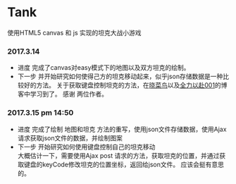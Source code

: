 # Tank
使用HTML5 canvas 和 js 实现的坦克大战小游戏
### 2017.3.14 
- 进度 
    完成了canvas对easy模式下的地图以及双方坦克的绘制。
- 下一步
    并开始研究如何使得己方的坦克移动起来，似乎json存储数据是一种比较好的方法。
    关于获取键盘控制坦克的方法，在<a href="http://www.cnblogs.com/52XF/p/3755196.html">晓菜鸟</a>以及<a href="http://www.cnblogs.com/huzi007/p/3866272.html">全力以赴001</a>的博客中学习到了。
    感谢 两位作者。
### 2017.3.15 pm 14:50
- 进度
    完成了绘制 地图和坦克 方法的重写，使用json文件存储数据，使用Ajax请求获取json文件的数据，并绘制图案
- 下一步
    开始研究如何使用键盘控制自己的坦克移动<br>
    大概估计一下，需要使用Ajax post 请求的方法，获取坦克的位置，并通过获取键盘的keyCode修改坦克的位置坐标，返回给json文件。
    应该会挺有意思的。
    